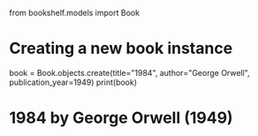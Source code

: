 from bookshelf.models import Book

# Creating a new book instance
book = Book.objects.create(title="1984", author="George Orwell", publication_year=1949)
print(book)

# 1984 by George Orwell (1949)
